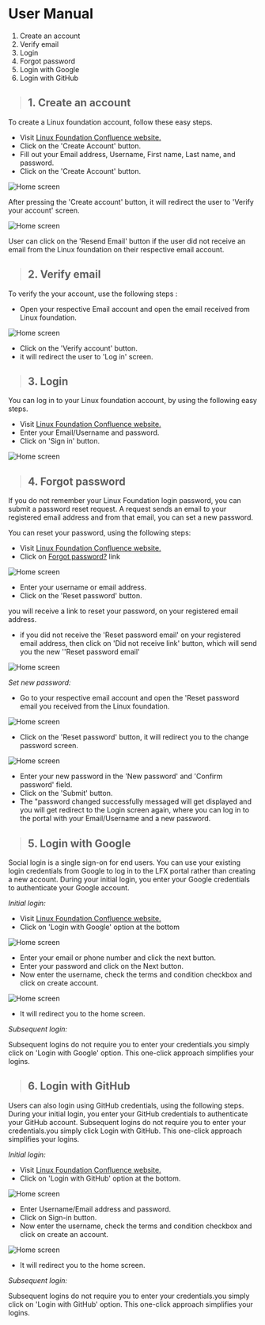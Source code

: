 # User Manual

1. Create an account
2. Verify email
3. Login
4. Forgot password
5. Login with Google
6. Login with GitHub

> ## 1. **Create an account**

To create a Linux foundation account, follow these easy steps.

* Visit [Linux Foundation Confluence website.](https://console.dev.itx.linuxfoundation.org/#/)
* Click on the 'Create Account' button.
* Fill out your Email address, Username, First name, Last name, and password.
* Click on the 'Create Account' button.

![Home screen](../.gitbook/assets/1.png)

After pressing the 'Create account' button, it will redirect the user to 'Verify your account' screen.

![Home screen](../.gitbook/assets/2.png)

User can click on the 'Resend Email' button if the user did not receive an email from the Linux foundation on their respective email account.

> ## 2. **Verify email**

To verify the your account, use the following steps :

* Open your respective Email account and open the email received from Linux foundation.

![Home screen](../.gitbook/assets/3.png)

* Click on the 'Verify account' button.
* it will redirect the user to 'Log in' screen.

> ## 3. **Login**

You can log in to your Linux foundation account, by using the following easy steps.

* Visit [Linux Foundation Confluence website.](https://console.dev.itx.linuxfoundation.org/#/)
* Enter your Email/Username and password.
* Click on 'Sign in' button.

![Home screen](../.gitbook/assets/4.png)

> ## 4. **Forgot password**

If you do not remember your Linux Foundation login password, you can submit a password reset request. A request sends an email to your registered email address and from that email, you can set a new password.

You can reset your password, using the following steps:

* Visit [Linux Foundation Confluence website.](https://console.dev.itx.linuxfoundation.org/#/)
* Click on [Forgot password?](https://linuxfoundation-dev.auth0.com/login/?state=g6Fo2SBxei12M2tXYVVMUDdFenR5UTExeEhMZGFGeDlNWmhtM6N0aWTZIHM4dTh2SjhkRlY0cEp4clY4OTlUdHZfSlR0aWJSMGlFo2NpZNkgN0R4dDJva3cxeVRSZ3BxNXBqNk1mbURrMFJGdlphZ0M&client=7Dxt2okw1yTRgpq5pj6MfmDk0RFvZagC&protocol=oauth2&prompt=login&response_type=token%20id_token&redirect_uri=https:%2F%2Fconsole.dev.itx.linuxfoundation.org&scope=manage:projects%20read:projects%20manage:domains%20manage:forwards%20manage:github%20manage:groupsio&audience=https:%2F%2Fapi.dev.itx.linuxfoundation.org%2F&nonce=k7O7GkEu8H3qQA8qxARpvhZqQ06Q6QC.&auth0Client=eyJuYW1lIjoiYXV0aDAuanMiLCJ2ZXJzaW9uIjoiOS4xMC4xIn0%3D) link 

![Home screen](../.gitbook/assets/5.png)

* Enter your username or email address. 
* Click on the 'Reset password' button.

you will receive a link to reset your password, on your registered email address.

* if you did not receive the 'Reset password email' on your registered email address, then click on 'Did not receive link' button, which will send you the new ''Reset password email'

![Home screen](../.gitbook/assets/6.png)

_Set new password:_ 

* Go to your respective email account and open the 'Reset password email you received from the Linux foundation.

![Home screen](../.gitbook/assets/8.png)

* Click on the 'Reset password' button, it will redirect you to the change password screen.

![Home screen](../.gitbook/assets/10.png)

* Enter your new password in the 'New password' and 'Confirm password' field.
* Click on the 'Submit' button.
* The "password changed successfully messaged will get displayed and you will get redirect to the Login screen again, where you can log in to the portal with your Email/Username and a new password.

> ## 5. **Login with Google**

Social login is a single sign-on for end users. You can use your existing login credentials from Google to log in to the LFX portal rather than creating a new account. During your initial login, you enter your Google credentials to authenticate your Google account.

_Initial login:_ 

* Visit [Linux Foundation Confluence website.](https://console.dev.itx.linuxfoundation.org/#/)
* Click on 'Login with Google' option at the bottom

![Home screen](../.gitbook/assets/11.png)

* Enter your email or phone number and click the next button.
* Enter your password and click on the Next button.
* Now enter the username, check the terms and condition checkbox and click on create account.

![Home screen](../.gitbook/assets/13%20%282%29.jpg)

* It will redirect you to the home screen.

_Subsequent login:_ 

Subsequent logins do not require you to enter your credentials.you simply click on 'Login with Google' option. This one-click approach simplifies your logins.

> ## 6. **Login with GitHub**

Users can also login using GitHub credentials, using the following steps. During your initial login, you enter your GitHub credentials to authenticate your GitHub account. Subsequent logins do not require you to enter your credentials.you simply click Login with GitHub. This one-click approach simplifies your logins.

_Initial login:_ 

* Visit [Linux Foundation Confluence website.](https://console.dev.itx.linuxfoundation.org/#/)
* Click on 'Login with GitHub' option at the bottom.

![Home screen](../.gitbook/assets/14.jpg)

* Enter Username/Email address and password.
* Click on Sign-in button.
* Now enter the username, check the terms and condition checkbox and click on create an account.

![Home screen](../.gitbook/assets/13%20%281%29.jpg)

* It will redirect you to the home screen.

_Subsequent login:_ 

Subsequent logins do not require you to enter your credentials.you simply click on 'Login with GitHub' option. This one-click approach simplifies your logins.

